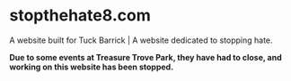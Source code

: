 # stopthehate8.com
A website built for Tuck Barrick | A website dedicated to stopping hate.

**Due to some events at Treasure Trove Park, they have had to close, and working on this website has been stopped.**
